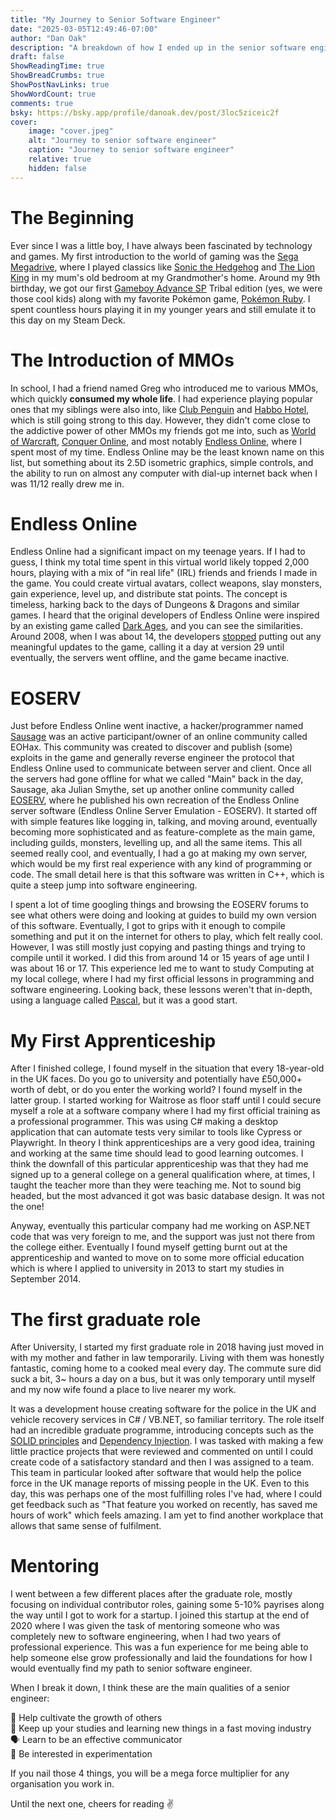 ```yaml
---
title: "My Journey to Senior Software Engineer"
date: "2025-03-05T12:49:46-07:00"
author: "Dan Oak"
description: "A breakdown of how I ended up in the senior software engineer role"
draft: false
ShowReadingTime: true
ShowBreadCrumbs: true
ShowPostNavLinks: true
ShowWordCount: true
comments: true
bsky: https://bsky.app/profile/danoak.dev/post/3loc5ziceic2f
cover:
    image: "cover.jpeg"
    alt: "Journey to senior software engineer"
    caption: "Journey to senior software engineer"
    relative: true 
    hidden: false 
---
```


# The Beginning

Ever since I was a little boy, I have always been fascinated by technology and games. My first introduction to the world of gaming was the [Sega Megadrive](https://en.wikipedia.org/wiki/Sega_Genesis), where I played classics like [Sonic the Hedgehog](https://en.wikipedia.org/wiki/Sonic_the_Hedgehog_(1991_video_game)) and [The Lion King](https://en.wikipedia.org/wiki/The_Lion_King_(video_game)) in my mum's old bedroom at my Grandmother's home. Around my 9th birthday, we got our first [Gameboy Advance SP](https://en.wikipedia.org/wiki/Game_Boy_Advance_SP) Tribal edition (yes, we were those cool kids) along with my favorite Pokémon game, [Pokémon Ruby](https://en.wikipedia.org/wiki/Pok%C3%A9mon_Ruby_and_Sapphire). I spent countless hours playing it in my younger years and still emulate it to this day on my Steam Deck.

# The Introduction of MMOs

In school, I had a friend named Greg who introduced me to various MMOs, which quickly **consumed my whole life**. I had experience playing popular ones that my siblings were also into, like [Club Penguin](https://en.wikipedia.org/wiki/Club_Penguin) and [Habbo Hotel](https://en.wikipedia.org/wiki/Habbo), which is still going strong to this day. However, they didn't come close to the addictive power of other MMOs my friends got me into, such as [World of Warcraft](https://en.wikipedia.org/wiki/World_of_Warcraft), [Conquer Online](https://co.99.com/), and most notably [Endless Online](https://www.endless-online.com), where I spent most of my time. Endless Online may be the least known name on this list, but something about its 2.5D isometric graphics, simple controls, and the ability to run on almost any computer with dial-up internet back when I was 11/12 really drew me in.

# Endless Online

Endless Online had a significant impact on my teenage years. If I had to guess, I think my total time spent in this virtual world likely topped 2,000 hours, playing with a mix of "in real life" (IRL) friends and friends I made in the game. You could create virtual avatars, collect weapons, slay monsters, gain experience, level up, and distribute stat points. The concept is timeless, harking back to the days of Dungeons & Dragons and similar games. I heard that the original developers of Endless Online were inspired by an existing game called [Dark Ages](https://en.wikipedia.org/wiki/Dark_Ages_(1999_video_game)), and you can see the similarities. Around 2008, when I was about 14, the developers [stopped](https://www.endless-online.com/oldwebsite.html) putting out any meaningful updates to the game, calling it a day at version 29 until eventually, the servers went offline, and the game became inactive.

# EOSERV

Just before Endless Online went inactive, a hacker/programmer named [Sausage](https://tehsausage.com) was an active participant/owner of an online community called EOHax. This community was created to discover and publish (some) exploits in the game and generally reverse engineer the protocol that Endless Online used to communicate between server and client. Once all the servers had gone offline for what we called "Main" back in the day, Sausage, aka Julian Smythe, set up another online community called [EOSERV](https://eoserv.net), where he published his own recreation of the Endless Online server software (Endless Online Server Emulation - EOSERV). It started off with simple features like logging in, talking, and moving around, eventually becoming more sophisticated and as feature-complete as the main game, including guilds, monsters, levelling up, and all the same items. This all seemed really cool, and eventually, I had a go at making my own server, which would be my first real experience with any kind of programming or code. The small detail here is that this software was written in C++, which is quite a steep jump into software engineering.

I spent a lot of time googling things and browsing the EOSERV forums to see what others were doing and looking at guides to build my own version of this software. Eventually, I got to grips with it enough to compile something and put it on the internet for others to play, which felt really cool. However, I was still mostly just copying and pasting things and trying to compile until it worked. I did this from around 14 or 15 years of age until I was about 16 or 17. This experience led me to want to study Computing at my local college, where I had my first official lessons in programming and software engineering. Looking back, these lessons weren't that in-depth, using a language called [Pascal](https://en.wikipedia.org/wiki/Pascal_(programming_language)), but it was a good start.

# My First Apprenticeship

After I finished college, I found myself in the situation that every 18-year-old in the UK faces. Do you go to university and potentially have £50,000+ worth of debt, or do you enter the working world? I found myself in the latter group. I started working for Waitrose as floor staff until I could secure myself a role at a software company where I had my first official training as a professional programmer. This was using C# making a desktop application that can automate tests very similar to tools like Cypress or Playwright. In theory I think apprenticeships are a very good idea, training and working at the same time should lead to good learning outcomes. I think the downfall of this particular apprenticeship was that they had me signed up to a general college on a general qualification where, at times, I taught the teacher more than they were teaching me. Not to sound big headed, but the most advanced it got was basic database design. It was not the one!

Anyway, eventually this particular company had me working on ASP.NET code that was very foreign to me, and the support was just not there from the college either. Eventually I found myself getting burnt out at the apprenticeship and wanted to move on to some more official education which is where I applied to university in 2013 to start my studies in September 2014.

# The first graduate role

After University, I started my first graduate role in 2018 having just moved in with my mother and father in law temporarily. Living with them was honestly fantastic, coming home to a cooked meal every day. The commute sure did suck a bit, 3~ hours a day on a bus, but it was only temporary until myself and my now wife found a place to live nearer my work.

It was a development house creating software for the police in the UK and vehicle recovery services in C# / VB.NET, so familiar territory. The role itself had an incredible graduate programme, introducing concepts such as the [SOLID principles](https://www.freecodecamp.org/news/solid-principles-explained-in-plain-english/) and [Dependency Injection](https://learn.microsoft.com/en-us/dotnet/core/extensions/dependency-injection). I was tasked with making a few little practice projects that were reviewed and commented on until I could create code of a satisfactory standard and then I was assigned to a team. This team in particular looked after software that would help the police force in the UK manage reports of missing people in the UK. Even to this day, this was perhaps one of the most fulfilling roles I've had, where I could get feedback such as "That feature you worked on recently, has saved me hours of work" which feels amazing. I am yet to find another workplace that allows that same sense of fulfilment.

# Mentoring

I went between a few different places after the graduate role, mostly focusing on individual contributor roles, gaining some 5-10% payrises along the way until I got to work for a startup. I joined this startup at the end of 2020 where I was given the task of mentoring someone who was completely new to software engineering, when I had two years of professional experience. This was a fun experience for me being able to help someone else grow professionally and laid the foundations for how I would eventually find my path to senior software engineer.

When I break it down, I think these are the main qualities of a senior engineer: 

🌱 Help cultivate the growth of others\
📖 Keep up your studies and learning new things in a fast moving industry\
🗣️ Learn to be an effective communicator\
🤔 Be interested in experimentation

If you nail those 4 things, you will be a mega force multiplier for any organisation you work in. 

Until the next one, cheers for reading ✌️
